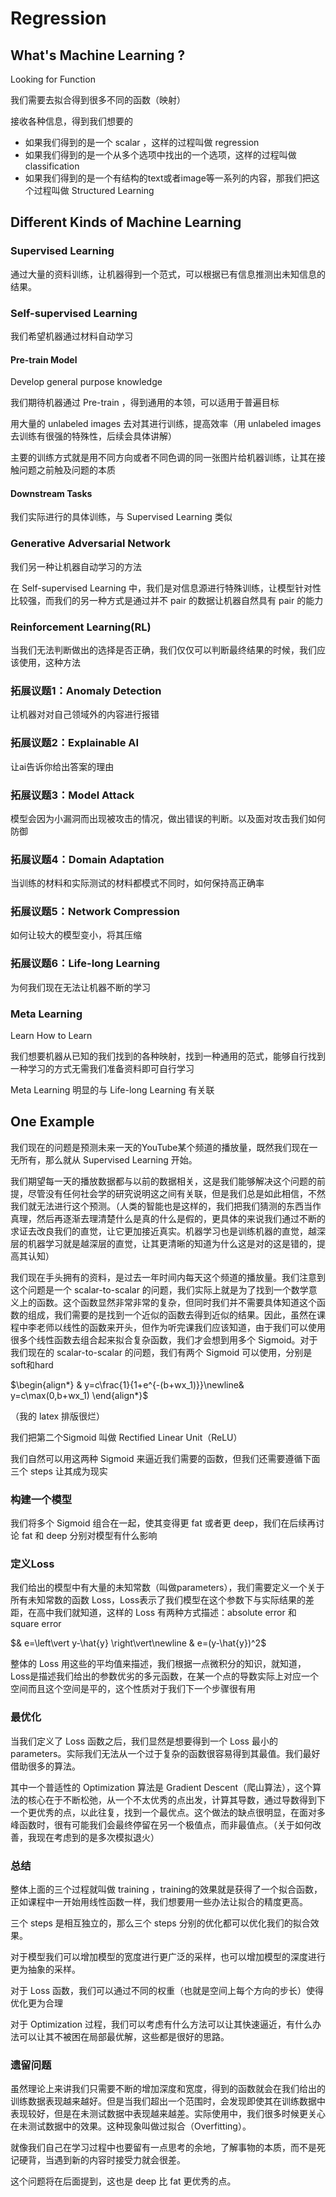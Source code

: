 # Regression

## What's Machine Learning ?

Looking for Function

我们需要去拟合得到很多不同的函数（映射）

接收各种信息，得到我们想要的

* 如果我们得到的是一个 scalar ，这样的过程叫做 regression 
* 如果我们得到的是一个从多个选项中找出的一个选项，这样的过程叫做 classification
* 如果我们得到的是一个有结构的text或者image等一系列的内容，那我们把这个过程叫做 Structured Learning

## Different Kinds of Machine Learning

### Supervised Learning

通过大量的资料训练，让机器得到一个范式，可以根据已有信息推测出未知信息的结果。

### Self-supervised Learning

我们希望机器通过材料自动学习

#### Pre-train Model

Develop general purpose knowledge

我们期待机器通过 Pre-train ，得到通用的本领，可以适用于普遍目标

用大量的 unlabeled images 去对其进行训练，提高效率（用 unlabeled images 去训练有很强的特殊性，后续会具体讲解）

主要的训练方式就是用不同方向或者不同色调的同一张图片给机器训练，让其在接触问题之前触及问题的本质

#### Downstream Tasks

我们实际进行的具体训练，与 Supervised Learning 类似

### Generative Adversarial Network

我们另一种让机器自动学习的方法

在 Self-supervised Learning 中，我们是对信息源进行特殊训练，让模型针对性比较强，而我们的另一种方式是通过并不 pair 的数据让机器自然具有 pair 的能力

### Reinforcement Learning(RL)

当我们无法判断做出的选择是否正确，我们仅仅可以判断最终结果的时候，我们应该使用，这种方法

### 拓展议题1：Anomaly Detection

让机器对对自己领域外的内容进行报错

### 拓展议题2：Explainable AI

让ai告诉你给出答案的理由

### 拓展议题3：Model Attack

模型会因为小漏洞而出现被攻击的情况，做出错误的判断。以及面对攻击我们如何防御

### 拓展议题4：Domain Adaptation

当训练的材料和实际测试的材料都模式不同时，如何保持高正确率

### 拓展议题5：Network Compression

如何让较大的模型变小，将其压缩

### 拓展议题6：Life-long Learning

为何我们现在无法让机器不断的学习

### Meta Learning

Learn How to Learn

我们想要机器从已知的我们找到的各种映射，找到一种通用的范式，能够自行找到一种学习的方式无需我们准备资料即可自行学习

Meta Learning 明显的与 Life-long Learning 有关联

## One Example

我们现在的问题是预测未来一天的YouTube某个频道的播放量，既然我们现在一无所有，那么就从 Supervised Learning 开始。

我们期望每一天的播放数据都与以前的数据相关，这是我们能够解决这个问题的前提，尽管没有任何社会学的研究说明这之间有关联，但是我们总是如此相信，不然我们就无法进行这个预测。（人类的智能也是这样的，我们把我们猜测的东西当作真理，然后再逐渐去理清楚什么是真的什么是假的，更具体的来说我们通过不断的求证去改良我们的直觉，让它更加接近真实。机器学习也是训练机器的直觉，越深层的机器学习就是越深层的直觉，让其更清晰的知道为什么这是对的这是错的，提高其认知）

我们现在手头拥有的资料，是过去一年时间内每天这个频道的播放量。我们注意到这个问题是一个 scalar-to-scalar 的问题，我们实际上就是为了找到一个数学意义上的函数。这个函数显然非常非常的复杂，但同时我们并不需要具体知道这个函数的组成，我们需要的是找到一个近似的函数去得到近似的结果。因此，虽然在课程中李老师以线性的函数来开头，但作为听完课我们应该知道，由于我们可以使用很多个线性函数去组合起来拟合复杂函数，我们才会想到用多个 Sigmoid。对于我们现在的 scalar-to-scalar 的问题，我们有两个 Sigmoid 可以使用，分别是soft和hard

$\begin{align*}
  & y=c\frac{1}{1+e^{-(b+wx_1)}}\newline& y=c\max(0,b+wx_1)
\end{align*}$

（我的 latex 排版很烂）

我们把第二个Sigmoid 叫做 Rectified Linear Unit（ReLU）

我们自然可以用这两种 Sigmoid 来逼近我们需要的函数，但我们还需要遵循下面三个 steps 让其成为现实

### 构建一个模型

我们将多个 Sigmoid 组合在一起，使其变得更 fat 或者更 deep，我们在后续再讨论 fat 和 deep 分别对模型有什么影响

### 定义Loss

我们给出的模型中有大量的未知常数（叫做parameters），我们需要定义一个关于所有未知常数的函数 Loss，Loss表示了我们模型在这个参数下与实际结果的差距，在高中我们就知道，这样的 Loss 有两种方式描述：absolute error 和 square error

$& e=\left\vert y-\hat{y} \right\vert\newline & e=(y-\hat{y})^2$

整体的 Loss 用这些的平均值来描述，我们根据一点微积分的知识，就知道，Loss是描述我们给出的参数优劣的多元函数，在某一个点的导数实际上对应一个空间而且这个空间是平的，这个性质对于我们下一个步骤很有用

### 最优化

当我们定义了 Loss 函数之后，我们显然是想要得到一个 Loss 最小的 parameters。实际我们无法从一个过于复杂的函数很容易得到其最值。我们最好借助很多的算法。

其中一个普适性的 Optimization 算法是 Gradient Descent（爬山算法），这个算法的核心在于不断松弛，从一个不太优秀的点出发，计算其导数，通过导数得到下一个更优秀的点，以此往复，找到一个最优点。这个做法的缺点很明显，在面对多峰函数时，很有可能我们会最终停留在另一个极值点，而非最值点。（关于如何改善，我现在考虑到的是多次模拟退火）

### 总结

整体上面的三个过程就叫做 training ，training的效果就是获得了一个拟合函数，正如课程中一开始用线性函数一样，我们想要用一些办法让拟合的精度更高。

三个 steps 是相互独立的，那么三个 steps 分别的优化都可以优化我们的拟合效果。

对于模型我们可以增加模型的宽度进行更广泛的采样，也可以增加模型的深度进行更为抽象的采样。

对于 Loss 函数，我们可以通过不同的权重（也就是空间上每个方向的步长）使得优化更为合理

对于 Optimization 过程，我们可以考虑有什么方法可以让其快速逼近，有什么办法可以让其不被困在局部最优解，这些都是很好的思路。

### 遗留问题

虽然理论上来讲我们只需要不断的增加深度和宽度，得到的函数就会在我们给出的训练数据表现越来越好。但是当我们超出一个范围时，会发现即使其在训练数据中表现较好，但是在未测试数据中表现越来越差。实际使用中，我们很多时候更关心在未测试数据中的效果。这种现象叫做过拟合（Overfitting）。

就像我们自己在学习过程中也要留有一点思考的余地，了解事物的本质，而不是死记硬背，当遇到新的内容时接受力就会很差。

这个问题将在后面提到，这也是 deep 比 fat 更优秀的点。